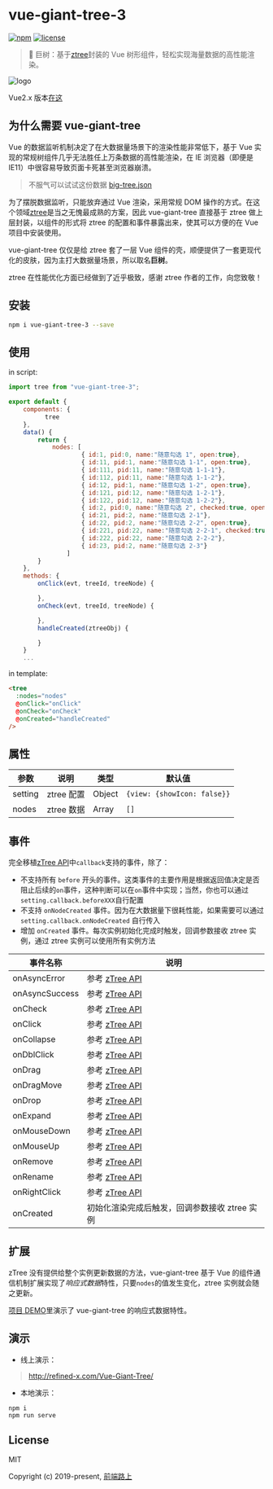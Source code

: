 # vue-giant-tree-3

[![npm](https://img.shields.io/npm/v/vue-giant-tree.svg)](https://www.npmjs.com/package/vue-giant-tree/) [![license](https://img.shields.io/github/license/tower1229/vue-giant-tree.svg)]()

> :deciduous_tree: 巨树：基于[ztree](https://github.com/zTree/zTree_v3)封装的 Vue 树形组件，轻松实现海量数据的高性能渲染。

![logo](https://refined-x.com/asset/vgt-preview.png)

Vue2.x 版本[在这](https://github.com/tower1229/Vue-Giant-Tree)

## 为什么需要 vue-giant-tree

Vue 的数据监听机制决定了在大数据量场景下的渲染性能非常低下，基于 Vue 实现的常规树组件几乎无法胜任上万条数据的高性能渲染，在 IE 浏览器（即便是 IE11）中很容易导致页面卡死甚至浏览器崩溃。

> 不服气可以试试这份数据 [big-tree.json](http://refined-x.com/Vue-Giant-Tree/mock/big-tree.json)

为了摆脱数据监听，只能放弃通过 Vue 渲染，采用常规 DOM 操作的方式。在这个领域[ztree](https://github.com/zTree/zTree_v3)是当之无愧最成熟的方案，因此 vue-giant-tree 直接基于 ztree 做上层封装，以组件的形式将 ztree 的配置和事件暴露出来，使其可以方便的在 Vue 项目中安装使用。

vue-giant-tree 仅仅是给 ztree 套了一层 Vue 组件的壳，顺便提供了一套更现代化的皮肤，因为主打大数据量场景，所以取名**巨树**。

ztree 在性能优化方面已经做到了近乎极致，感谢 ztree 作者的工作，向您致敬！

## 安装

```bash
npm i vue-giant-tree-3 --save
```

## 使用

in script:

```javascript
import tree from "vue-giant-tree-3";

export default {
	components: {
          tree
	},
	data() {
		return {
			nodes: [
                    { id:1, pid:0, name:"随意勾选 1", open:true},
                    { id:11, pid:1, name:"随意勾选 1-1", open:true},
                    { id:111, pid:11, name:"随意勾选 1-1-1"},
                    { id:112, pid:11, name:"随意勾选 1-1-2"},
                    { id:12, pid:1, name:"随意勾选 1-2", open:true},
                    { id:121, pid:12, name:"随意勾选 1-2-1"},
                    { id:122, pid:12, name:"随意勾选 1-2-2"},
                    { id:2, pid:0, name:"随意勾选 2", checked:true, open:true},
                    { id:21, pid:2, name:"随意勾选 2-1"},
                    { id:22, pid:2, name:"随意勾选 2-2", open:true},
                    { id:221, pid:22, name:"随意勾选 2-2-1", checked:true},
                    { id:222, pid:22, name:"随意勾选 2-2-2"},
                    { id:23, pid:2, name:"随意勾选 2-3"}
                ]
		}
	},
    methods: {
        onClick(evt, treeId, treeNode) {

        },
        onCheck(evt, treeId, treeNode) {

        },
        handleCreated(ztreeObj) {

        }
    }
	...
```

in template:

```html
<tree
  :nodes="nodes"
  @onClick="onClick"
  @onCheck="onCheck"
  @onCreated="handleCreated"
/>
```

## 属性

| 参数    | 说明       | 类型   | 默认值                      |
| ------- | ---------- | ------ | --------------------------- |
| setting | ztree 配置 | Object | `{view: {showIcon: false}}` |
| nodes   | ztree 数据 | Array  | `[]`                        |

## 事件

完全移植[zTree API](http://www.treejs.cn/v3/api.php)中`callback`支持的事件，除了：

- 不支持所有 `before` 开头的事件。这类事件的主要作用是根据返回值决定是否阻止后续的`on`事件，这种判断可以在`on`事件中实现；当然，你也可以通过`setting.callback.beforeXXX`自行配置
- 不支持 `onNodeCreated` 事件。因为在大数据量下很耗性能，如果需要可以通过 `setting.callback.onNodeCreated` 自行传入
- 增加 `onCreated` 事件。每次实例初始化完成时触发，回调参数接收 ztree 实例，通过 ztree 实例可以使用所有实例方法

| 事件名称       | 说明                                              |
| -------------- | ------------------------------------------------- |
| onAsyncError   | 参考 [zTree API](http://www.treejs.cn/v3/api.php) |
| onAsyncSuccess | 参考 [zTree API](http://www.treejs.cn/v3/api.php) |
| onCheck        | 参考 [zTree API](http://www.treejs.cn/v3/api.php) |
| onClick        | 参考 [zTree API](http://www.treejs.cn/v3/api.php) |
| onCollapse     | 参考 [zTree API](http://www.treejs.cn/v3/api.php) |
| onDblClick     | 参考 [zTree API](http://www.treejs.cn/v3/api.php) |
| onDrag         | 参考 [zTree API](http://www.treejs.cn/v3/api.php) |
| onDragMove     | 参考 [zTree API](http://www.treejs.cn/v3/api.php) |
| onDrop         | 参考 [zTree API](http://www.treejs.cn/v3/api.php) |
| onExpand       | 参考 [zTree API](http://www.treejs.cn/v3/api.php) |
| onMouseDown    | 参考 [zTree API](http://www.treejs.cn/v3/api.php) |
| onMouseUp      | 参考 [zTree API](http://www.treejs.cn/v3/api.php) |
| onRemove       | 参考 [zTree API](http://www.treejs.cn/v3/api.php) |
| onRename       | 参考 [zTree API](http://www.treejs.cn/v3/api.php) |
| onRightClick   | 参考 [zTree API](http://www.treejs.cn/v3/api.php) |
| onCreated      | 初始化渲染完成后触发，回调参数接收 ztree 实例     |

## 扩展

zTree 没有提供给整个实例更新数据的方法，vue-giant-tree 基于 Vue 的组件通信机制扩展实现了*响应式数据*特性，只要`nodes`的值发生变化，ztree 实例就会随之更新。

[项目 DEMO](https://github.com/tower1229/Vue-Giant-Tree/blob/master/src/App.vue)里演示了 vue-giant-tree 的响应式数据特性。

## 演示

- 线上演示：

> http://refined-x.com/Vue-Giant-Tree/

- 本地演示：

```
npm i
npm run serve
```

## License

MIT

Copyright (c) 2019-present, [前端路上](http://refined-x.com)
